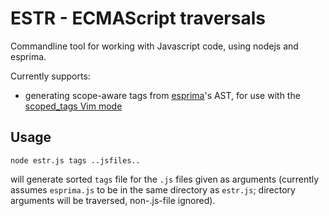 
ESTR - ECMAScript traversals
============================

Commandline tool for working with Javascript code, using nodejs and esprima.

Currently supports:

- generating scope-aware tags from [esprima](http://esprima.org/)'s AST, for use with the [scoped_tags Vim mode](https://github.com/clausreinke/scoped_tags)

Usage
-----

```
node estr.js tags ..jsfiles..
```

will generate sorted `tags` file for the `.js` files given as arguments (currently assumes `esprima.js` to be in the same directory as `estr.js`; directory arguments will be traversed, non-.js-file ignored).
